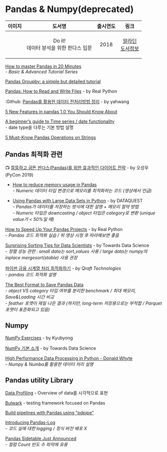 # Pandas & Numpy(deprecated)

|                                                      이미지                                                      |                 도서명                 | 출시연도 |                                               링크                                               |
| :-----------------------------------------------------------------------------------------------------------: | :---------------------------------: | :--: | :--------------------------------------------------------------------------------------------: |
| <img src="https://image.aladin.co.kr/product/16902/16/cover150/k202534274_1.jpg" alt="" data-size="original"> | <p>Do it! <br>데이터 분석을 위한 판다스 입문</p> | 2018 | <p><a href="https://www.aladin.co.kr/shop/wproduct.aspx?ItemId=169021617">알라딘 <br>도서정보</a></p> |

[How to master Pandas in 20 Minutes](https://towardsdatascience.com/how-to-master-pandas-8514f33f00f6)\
&#x20; \-  _Basic & Advanced Tutorial Series_

[Pandas Groupby: a simple but detailed tutorial](https://towardsdatascience.com/pandas-groupby-a-simple-but-detailed-tutorial-314b8f37005d)

[Pandas: How to Read and Write Files](https://realpython.com/pandas-read-write-files) - by Real Python

:Github: [Pandas를 활용한 데이터 전처리방법 정리](https://github.com/yahwang/Data-Processing-With-Pandas-Note) - by yahwang

[5 New Features in pandas 1.0 You Should Know About](https://towardsdatascience.com/5-new-features-in-pandas-1-0-you-should-know-about-fc31c83e396b)

[A beginner’s guide to Time series / date functionality](https://medium.com/@nesrine.ammar/beginners-guide-for-time-series-date-functionality-fe2d542925ef)\
&#x20; \-  date type을 다루는 기본 방법 설명&#x20;

[5 Must-Know Pandas Operations on Strings](https://towardsdatascience.com/5-must-know-pandas-operations-on-strings-4f88ca6b8e25)

## _&#x50;_&#x61;ndas 최적화 관련

📺 [뚱뚱하고 굼뜬 판다스(Pandas)를 위한 효과적인 다이어트 전략](https://www.youtube.com/watch?v=0Vm9Yi_ig58\&t=2s) - by 오성우 (PyCon 2019)

*   [How to reduce memory usage in Pandas](https://www.mikulskibartosz.name/how-to-reduce-memory-usage-in-pandas/)\
    \-  _Numeric 데이터 타입 변경으로 메모리를 최적화하는 코드 (영상에서 언급)_


* [Using Pandas with Large Data Sets in Python](https://www.dataquest.io/blog/pandas-big-data/) - by DATAQUEST\
  &#x20; \-  _Pandas가 데이터를 저장하는 방식에 대한 설명 + 메모리 절약 방법_\
  &#x20; _-  Numeric 타입은 downcasting / object 타입은 category로 변환 (unique value가 < 50%일 때)_

[How to Speed Up Your Pandas Projects](https://realpython.com/fast-flexible-pandas/) - by Real Python\
&#x20; \-  _Pandas 코드 최적화 실습 / 위 영상 시청 후 따라해보면 좋음_

[Surprising Sorting Tips for Data Scientists](https://towardsdatascience.com/surprising-sorting-tips-for-data-scientists-9c360776d7e) - by Towards Data Science\
&#x20; \-  _정렬 성능 관련 : small data는 sort\_values 사용 / large data는 numpy의 inplace mergesort(stable) 사용 권장_

[파이썬 금융 시계열 처리 최적화하기](https://medium.com/qraft/%ED%8C%8C%EC%9D%B4%EC%8D%AC-%EA%B8%88%EC%9C%B5-%EC%8B%9C%EA%B2%8C%EC%97%B4-%EC%B2%98%EB%A6%AC-%EC%B5%9C%EC%A0%81%ED%99%94%ED%95%98%EA%B8%B0-571b4d716a2e) _- by Qraft Technologies_\
&#x20; _-  pandas 코드 최적화 설명_&#x20;

[The Best Format to Save Pandas Data](https://towardsdatascience.com/the-best-format-to-save-pandas-data-414dca023e0d)\
&#x20; \-  _object VS category 타입 여부를 분리한 benchmark / 최대 메모리, Save\&Loading 시간 비교_\
&#x20; _-  feather 포맷이 제일 나은 결과 (하지만, long-term 저장용으로는 부적합 / Parquet 포맷이 표준화되고 있음)_

## Numpy

[NumPy Exercises](https://github.com/Kyubyong/numpy_exercises) - by Kyubyong

[NumPy 기본 소개](https://towardsdatascience.com/intermediate-python-numpy-cec1c192b8e6) - by Towards Data Science

[High Performance Data Processing in Python - Donald Whyte](https://www.youtube.com/watch?v=NoJr08FNQeg)\
&#x20; \-  _Numpy & Numba를 활용한 데이터 처리 설명_

## Pandas utility Library

[Data Profiling](https://kanoki.org/2019/01/15/pandas-exploratory-data-analysis-data-profiling/) - Overview of data를 시각적으로 표현

[Bulwark](https://github.com/ZaxR/bulwark) - testing framework focused on Pandas

[Build pipelines with Pandas using “pdpipe”](https://towardsdatascience.com/https-medium-com-tirthajyoti-build-pipelines-with-pandas-using-pdpipe-cade6128cd31)

[Introducing Pandas-Log](https://towardsdatascience.com/introducing-pandas-log-3240a5e57e21) \
&#x20; _- 코드 실에 대한 logging / 정식 버전 배포 X_

[Pandas Sidetable Just Announced](https://towardsdatascience.com/pandas-sidetable-just-announced-708e5f65938f)\
&#x20; _-  컬럼 Count 빈도 수 파악에 유용_&#x20;

